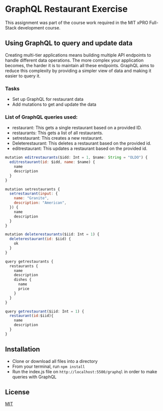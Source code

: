 # GraphQL Restaurant Exercise

This assignment was part of the course work required in the MIT xPRO Full-Stack development course. 

## Using GraphQL to query and update data

Creating multi-tier applications means building multiple API endpoints to handle different data operations. The more complex your application becomes, the harder it is to maintain all these endpoints. GraphQL aims to reduce this complexity by providing a simpler view of data and making it easier to query it. 

### Tasks

- Set up GraphQL for restaurant data
- Add mutations to get and update the data

### List of GraphQL queries used:

- restaurant: This gets a single restaurant based on a provided ID. 
- restaurants: This gets a list of all restaurants. 
- setrestaurant: This creates a new restaurant. 
- Deleterestaurant: This deletes a restaurant based on the provided id.
- editrestaurant: This updates a restaurant based on the provided id.

```javaScript
mutation editrestaurants($idd: Int = 1, $name: String = "OLDO") {
  editrestaurant(id: $idd, name: $name) {
    name
    description
  }
}

mutation setrestaurants {
  setrestaurant(input: {
    name: "Granite",
    description: "American",
  }) {
    name
    description
  }
}

mutation deleterestaurants($iid: Int = 1) {
  deleterestaurant(id: $iid) {
    ok
  }
}

query getrestaurants {
  restaurants {
    name
    description
    dishes {
      name
      price
    }
  }
}

query getrestaurant($iid: Int = 1) {
  restaurant(id:$iid){
    name
    description
  }
}
```

## Installation
- Clone or download all files into a directory
- From your terminal, run `npm install`
- Run the index.js file on `http://localhost:5500/graphql` in order to make queries with GraphQL


## License
[MIT](https://github.com/leahselig/GraphQL-Restaurant-Exercise/blob/main/LICENSE)
